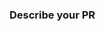 <!-- Refer to CONTRIBUTING.md for more details and examples.
https://github.com/prometheus/client_golang/blob/main/CONTRIBUTING.md#how-to-write-a-pr-description
-->
### Describe your PR
